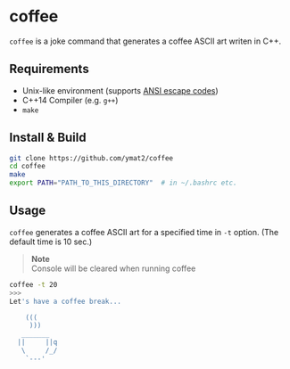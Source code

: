 # coffee
`coffee` is a joke command that generates a coffee ASCII art writen in C++.

## Requirements
- Unix-like environment (supports [ANSI escape codes](https://gist.github.com/fnky/458719343aabd01cfb17a3a4f7296797))
- C++14 Compiler (e.g. `g++`)
- `make`

## Install & Build
```bash
git clone https://github.com/ymat2/coffee
cd coffee
make
export PATH="PATH_TO_THIS_DIRECTORY"  # in ~/.bashrc etc.
```

## Usage
`coffee` generates a coffee ASCII art for a specified time in `-t` option.
(The default time is 10 sec.)

> **Note**  
> Console will be cleared when running coffee


```bash
coffee -t 20
>>>
Let's have a coffee break...

    (((
     )))
   _______
  ||     ||q
   \     /_/
    `---'
```
